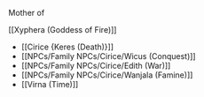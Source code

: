 Mother of 

[[Xyphera (Goddess of Fire)]]

* [[Cirice {Keres (Death)}]]
* [[NPCs/Family NPCs/Cirice/Wicus (Conquest)]]
* [[NPCs/Family NPCs/Cirice/Edith (War)]]
* [[NPCs/Family NPCs/Cirice/Wanjala (Famine)]]
* [[Virna (Time)]]